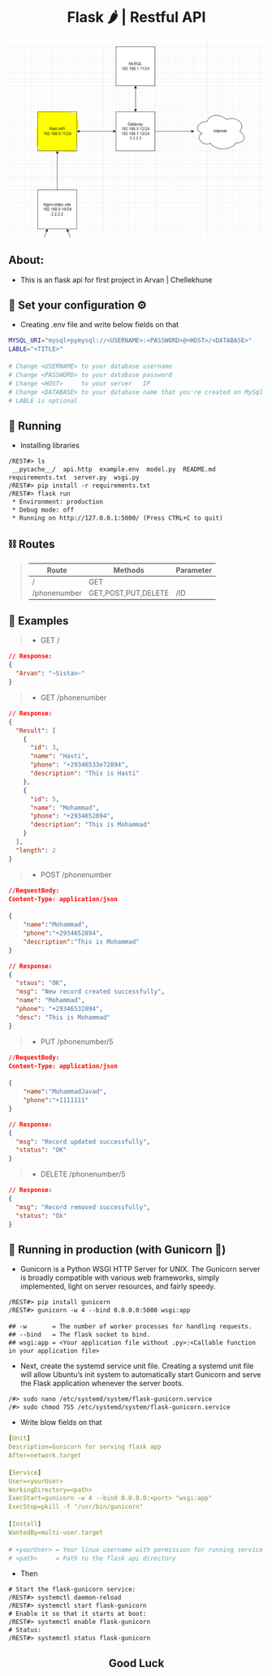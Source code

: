 <center>

# Flask 🌶 | Restful API

![](./1.PNG)

</center>

## About:

- This is an flask api for first project in Arvan | Chellekhune

## 🔧 Set your configuration ⚙

- Creating .env file and write below fields on that

```sh
MYSQL_URI="mysql+pymysql://<USERNAME>:<PASSWORD>@<HOST>/<DATABASE>"
LABLE="<TITLE>"

# Change <USERNAME> to your database username
# Change <PASSWORD> to your database password
# Change <HOST>     to your server   IP
# Change <DATABASE> to your database name that you're created on MySql
# LABLE is optional
```

## 🚀 Running

- Installing libraries

```shell
/REST#> ls
 __pycache__/  api.http  example.env  model.py  README.md  requirements.txt  server.py  wsgi.py
/REST#> pip install -r requirements.txt
/REST#> flask run
 * Environment: production
 * Debug mode: off
 * Running on http://127.0.0.1:5000/ (Press CTRL+C to quit)

```

## ⛓ Routes

>| Route        | Methods             | Parameter |
>| ------------ | ------------------- | --------- |
>| /            | GET                 |           |
>| /phonenumber | GET,POST,PUT,DELETE | /ID       |

## 🧪 Examples

> - GET /

```json
// Response:
{
  "Arvan": "~Sistan~"
}
```

> - GET /phonenumber

```json
// Response:
{
  "Result": [
    {
      "id": 3,
      "name": "Hasti",
      "phone": "+29346533e72894",
      "description": "This is Hasti"
    },
    {
      "id": 5,
      "name": "Mohammad",
      "phone": "+2934652894",
      "description": "This is Mohammad"
    }
  ],
  "length": 2
}
```

> - POST /phonenumber

```json
//RequestBody:
Content-Type: application/json

{
    "name":"Mohammad",
    "phone":"+2934652894",
    "description":"This is Mohammad"
}
```

```json
// Response:
{
  "staus": "OK",
  "msg": "New record created successfully",
  "name": "Mohammad",
  "phone": "+29346532894",
  "desc": "This is Mohammad"
}
```

> - PUT /phonenumber/5

```json
//RequestBody:
Content-Type: application/json

{
    "name":"MohammadJavad",
    "phone":"+1111111"
}
```

```json
// Response:
{
  "msg": "Record updated successfully",
  "status": "OK"
}
```

> - DELETE /phonenumber/5

```json
// Response:
{
  "msg": "Record removed successfully",
  "status": "Ok"
}
```

## 🚀 Running in production (with Gunicorn 🦄)

- Gunicorn is a Python WSGI HTTP Server for UNIX. The Gunicorn server is broadly compatible with various web frameworks, simply implemented, light on server resources, and fairly speedy.

```shell
/REST#> pip install gunicorn
/REST#> gunicorn -w 4 --bind 0.0.0.0:5000 wsgi:app

## -w       = The number of worker processes for handling requests.
## --bind   = The flask socket to bind.
## wsgi:app = <Your application file without .py>:<Callable function in your application file>

```

- Next, create the systemd service unit file. Creating a systemd unit file will allow Ubuntu’s init system to automatically start Gunicorn and serve the Flask application whenever the server boots.

```shell
/#> sudo nano /etc/systemd/system/flask-gunicorn.service
/#> sudo chmod 755 /etc/systemd/system/flask-gunicorn.service
```

- Write blow fields on that

```yaml
[Unit]
Description=Gunicorn for serving flask app
After=network.target

[Service]
User=<yourUser>
WorkingDirectory=<path>
ExecStart=gunicorn -w 4 --bind 0.0.0.0:<port> "wsgi:app"
ExecStop=pkill -f "/usr/bin/gunicorn"

[Install]
WantedBy=multi-user.target

# <yourUser> = Your linux username with permission for running service
# <path>     = Path to the flask api directory
```

- Then

```shell
# Start the flask-gunicorn service:
/REST#> systemctl daemon-reload
/REST#> systemctl start flask-gunicorn
# Enable it so that it starts at boot:
/REST#> systemctl enable flask-gunicorn
# Status:
/REST#> systemctl status flask-gunicorn
```
<center>

## Good Luck 
</center>

<br>
<br>
